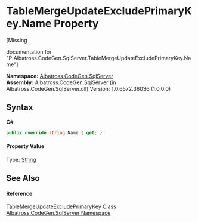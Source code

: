 # TableMergeUpdateExcludePrimaryKey.Name Property 
 

\[Missing <summary> documentation for "P:Albatross.CodeGen.SqlServer.TableMergeUpdateExcludePrimaryKey.Name"\]

**Namespace:**&nbsp;<a href="N_Albatross_CodeGen_SqlServer.md">Albatross.CodeGen.SqlServer</a><br />**Assembly:**&nbsp;Albatross.CodeGen.SqlServer (in Albatross.CodeGen.SqlServer.dll) Version: 1.0.6572.36036 (1.0.0.0)

## Syntax

**C#**<br />
``` C#
public override string Name { get; }
```


#### Property Value
Type: <a href="http://msdn2.microsoft.com/en-us/library/s1wwdcbf" target="_blank">String</a>

## See Also


#### Reference
<a href="T_Albatross_CodeGen_SqlServer_TableMergeUpdateExcludePrimaryKey.md">TableMergeUpdateExcludePrimaryKey Class</a><br /><a href="N_Albatross_CodeGen_SqlServer.md">Albatross.CodeGen.SqlServer Namespace</a><br />